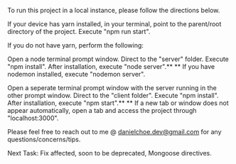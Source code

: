 To run this project in a local instance, please follow the directions below.

If your device has yarn installed, in your terminal, point to the parent/root directory of the project.
Execute "npm run start".

If you do not have yarn, perform the following:

Open a node terminal prompt window.
Direct to the "server" folder.
Execute "npm install".
After installation, execute "node server".**
** If you have nodemon installed, execute "nodemon server".

Open a seperate terminal prompt window with the server running in the other prompt window.
Direct to the "client folder".
Execute "npm install".
After installation, execute "npm start".**
** If a new tab or window does not appear automatically, open a tab and access the project through "localhost:3000".


Please feel free to reach out to me @ danielchoe.dev@gmail.com for any questions/concerns/tips.

Next Task: Fix affected, soon to be deprecated, Mongoose directives.
